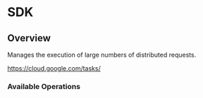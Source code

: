 # SDK

## Overview

Manages the execution of large numbers of distributed requests.

<https://cloud.google.com/tasks/>
### Available Operations


